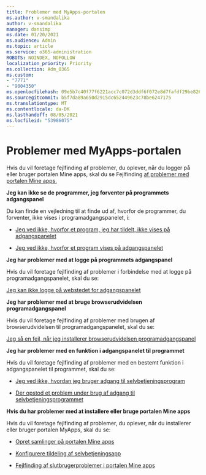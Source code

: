 ```yaml
---
title: Problemer med MyApps-portalen
ms.author: v-smandalika
author: v-smandalika
manager: dansimp
ms.date: 01/20/2021
ms.audience: Admin
ms.topic: article
ms.service: o365-administration
ROBOTS: NOINDEX, NOFOLLOW
localization_priority: Priority
ms.collection: Adm_O365
ms.custom:
- "7771"
- "9004350"
ms.openlocfilehash: 09e5b7c40f77f6221acc7c072d3ddf6f072e8d7fafdf29be8262dfeed051dddd
ms.sourcegitcommit: b5f7da89a650d2915dc652449623c78be6247175
ms.translationtype: MT
ms.contentlocale: da-DK
ms.lasthandoff: 08/05/2021
ms.locfileid: "53986075"
---
```

# <a name="myapps-portal-issues"></a>Problemer med MyApps-portalen

Hvis du vil foretage fejlfinding af problemer, du oplever, når du logger på eller bruger portalen Mine apps, skal du se Fejlfinding [af problemer med portalen Mine apps.](https://docs.microsoft.com/azure/active-directory/user-help/my-apps-portal-end-user-troubleshoot)

**Jeg kan ikke se de programmer, jeg forventer på programmets adgangspanel**

Du kan finde en vejledning til at finde ud af, hvorfor de programmer, du forventer, ikke vises i programadgangspanelet, i:

- [Jeg ved ikke, hvorfor et program, jeg har tildelt, ikke vises på adgangspanelet](https://docs.microsoft.com/azure/active-directory/manage-apps/application-sign-in-other-problem-access-panel)
     
- [Jeg ved ikke, hvorfor et program vises på adgangspanelet](https://docs.microsoft.com/azure/active-directory/manage-apps/application-sign-in-other-problem-access-panel)

**Jeg har problemer med at logge på programmets adgangspanel**

Hvis du vil foretage fejlfinding af problemer i forbindelse med at logge på programadgangspanelet, skal du se:

[Jeg kan ikke logge på webstedet for adgangspanelet](https://docs.microsoft.com/azure/active-directory/manage-apps/application-sign-in-other-problem-access-panel)

**Jeg har problemer med at bruge browserudvidelsen programadgangspanel**

Hvis du vil foretage fejlfinding af problemer med brugen af browserudvidelsen til programadgangspanelet, skal du se:

[Jeg så en fejl, når jeg installerer browserudvidelsen programadgangspanel](https://docs.microsoft.com/azure/active-directory/application-access-panel-extension-problem-installing/)

**Jeg har problemer med en funktion i adgangspanelet til programmet**

Hvis du vil foretage fejlfinding af problemer med en bestemt funktion i adgangspanelet til programmet, skal du se:

- [Jeg ved ikke, hvordan jeg bruger adgang til selvbetjeningsprogram](https://docs.microsoft.com/azure/active-directory/manage-apps/access-panel-manage-self-service-access) 

- [Der opstod et problem under brug af adgang til selvbetjeningsprogrammet](https://docs.microsoft.com/azure/active-directory/manage-apps/access-panel-manage-self-service-access)
    
**Hvis du har problemer med at installere eller bruge portalen Mine apps**

Hvis du vil foretage fejlfinding af problemer, du oplever, når du installerer eller bruger portalen MyApps, skal du se:

- [Opret samlinger på portalen Mine apps](https://docs.microsoft.com/azure/active-directory/manage-apps/access-panel-collections) 
    
- [Konfigurere tildeling af selvbetjeningsapp](https://docs.microsoft.com/azure/active-directory/manage-apps/manage-self-service-access)
     
- [Fejlfinding af slutbrugerproblemer i portalen Mine apps](https://docs.microsoft.com/azure/active-directory/user-help/my-apps-portal-end-user-troubleshoot)



